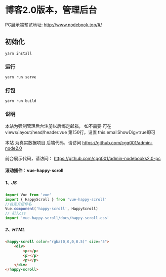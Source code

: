 # 博客2.0版本，管理后台


PC展示端预览地址: http://www.nodebook.top/#/

## 初始化
```
yarn install
```

### 运行
```
yarn run serve
```

### 打包
```
yarn run build
```

### 说明

本站为强制管理后台注册以后绑定邮箱，
如不需要 可在views/layout/head/header.vue 第150行，设置 this.emailShowDig=true即可

本站 为真实数据项目
后端代码，请访问 https://github.com/cgq001/admin-node2.0  

前台展示代码，请访问： https://github.com/cgq001/admin-nodebooks2.0-pc

####  滚动插件：vue-happy-scroll
#####  1、JS
```javascript
import Vue from 'vue'
import { HappyScroll } from 'vue-happy-scroll'
//自定义组件名
Vue.component('happy-scroll', HappyScroll)
// 引入css
import 'vue-happy-scroll/docs/happy-scroll.css'
```
#####  2、HTML
```html
<happy-scroll color="rgba(0,0,0,0.5)" size="5">
    <div>
        <p></p> 
        <p></p> 
        <p></p> 
    </div>
</happy-scroll>
```
